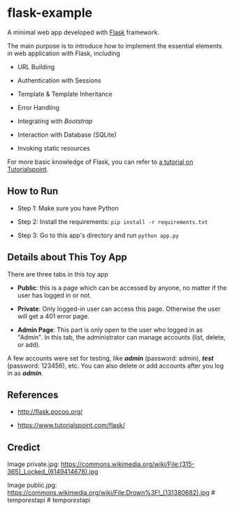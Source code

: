 # flask-example

A minimal web app developed with [Flask](http://flask.pocoo.org/) framework. 

The main purpose is to introduce how to implement the essential elements in web application with Flask, including

- URL Building

- Authentication with Sessions

- Template & Template Inheritance

- Error Handling

- Integrating with *Bootstrap*

- Interaction with Database (SQLite)

- Invoking static resources

For more basic knowledge of Flask, you can refer to [a tutorial on Tutorialspoint](https://www.tutorialspoint.com/flask/).


## How to Run

- Step 1: Make sure you have Python

- Step 2: Install the requirements: `pip install -r requirements.txt`

- Step 3: Go to this app's directory and run `python app.py`



## Details about This Toy App

There are three tabs in this toy app

- **Public**: this is a page which can be accessed by anyone, no matter if the user has logged in or not.

- **Private**: Only logged-in user can access this page. Otherwise the user will get a 401 error page.

- **Admin Page**: This part is only open to the user who logged in as "Admin". In this tab, the administrator can manage accounts (list, delete, or add).


A few accounts were set for testing, like ***admin*** (password: admin), ***test*** (password: 123456), etc. You can also delete or add accounts after you log in as ***admin***.



## References

- http://flask.pocoo.org/

- https://www.tutorialspoint.com/flask/



## Credict
Image private.jpg: https://commons.wikimedia.org/wiki/File:(315-365)_Locked_(6149414678).jpg

Image public.jpg: https://commons.wikimedia.org/wiki/File:Drown%3F!_(131380682).jpg
#   t e m p o _ r e s t _ a p i  
 #   t e m p o _ r e s t _ a p i  
 